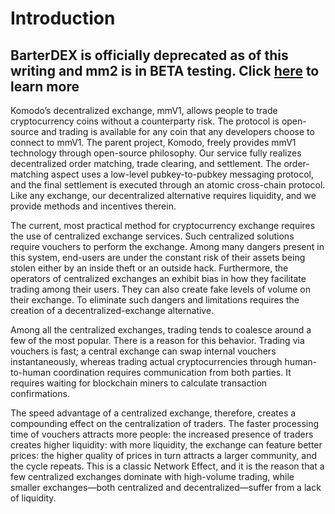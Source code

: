 # Introduction

## BarterDEX is officially deprecated as of this writing and mm2 is in BETA testing. Click [here](https://atomicdex.io/) to learn more

Komodo’s decentralized exchange, mmV1, allows people to trade cryptocurrency coins without a counterparty risk. The protocol is open-source and trading is
available for any coin that any developers choose to connect to mmV1. The parent
project, Komodo, freely provides mmV1 technology through open-source philosophy. Our service fully realizes decentralized order matching, trade clearing, and
settlement. The order-matching aspect uses a low-level pubkey-to-pubkey messaging
protocol, and the final settlement is executed through an atomic cross-chain protocol.
Like any exchange, our decentralized alternative requires liquidity, and we provide
methods and incentives therein.

The current, most practical method for cryptocurrency exchange requires the use of
centralized exchange services. Such centralized solutions require vouchers to perform
the exchange. Among many dangers present in this system, end-users are under
the constant risk of their assets being stolen either by an inside theft or an outside
hack. Furthermore, the operators of centralized exchanges an exhibit bias in how
they facilitate trading among their users. They can also create fake levels of volume
on their exchange. To eliminate such dangers and limitations requires the creation of
a decentralized-exchange alternative.

Among all the centralized exchanges, trading tends to coalesce around a few of the
most popular. There is a reason for this behavior. Trading via vouchers is fast; a central
exchange can swap internal vouchers instantaneously, whereas trading actual cryptocurrencies through human-to-human coordination requires communication from
both parties. It requires waiting for blockchain miners to calculate transaction confirmations.

The speed advantage of a centralized exchange, therefore, creates a compounding
effect on the centralization of traders. The faster processing time of vouchers attracts
more people: the increased presence of traders creates higher liquidity: with more
liquidity, the exchange can feature better prices: the higher quality of prices in turn
attracts a larger community, and the cycle repeats. This is a classic Network Effect,
and it is the reason that a few centralized exchanges dominate with high-volume trading, while smaller exchanges—both centralized and decentralized—suffer from a
lack of liquidity.
